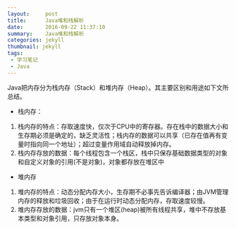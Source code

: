 ```yaml
---
layout:     post
title:      Java堆和栈解析
date:       2016-09-22 11:37:10
summary:    Java堆和栈解析
categories: jekyll
thumbnail: jekyll
tags:
 - 学习笔记
 - Java
---
```


Java把内存分为栈内存（Stack）和堆内存（Heap）。其主要区别和用途如下文所总结。
- 栈内存：
1. 栈内存的特点：存取速度快，仅次于CPU中的寄存器。存在栈中的数据大小和生存期必须是确定的，缺乏灵活性；栈内存的数据可以共享（已存在值再有变量时指向同一个地址）；超过变量作用域自动释放掉内存。
2. 栈内存存放的数据：每个线程包含一个栈区，栈中只保存基础数据类型的对象和自定义对象的引用(不是对象)，对象都存放在堆区中
- 堆内存
1. 堆内存的特点：动态分配内存大小，生存期不必事先告诉编译器；由JVM管理内存的释放和垃圾回收；由于在运行时动态分配内存，存取速度较慢。
2. 堆内存存放的数据：jvm只有一个堆区(heap)被所有线程共享，堆中不存放基本类型和对象引用，只存放对象本身。




